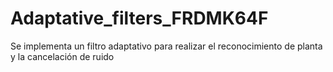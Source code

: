 # Adaptative_filters_FRDMK64F
 Se implementa un filtro adaptativo para realizar el reconocimiento de planta y la cancelación de ruido 

